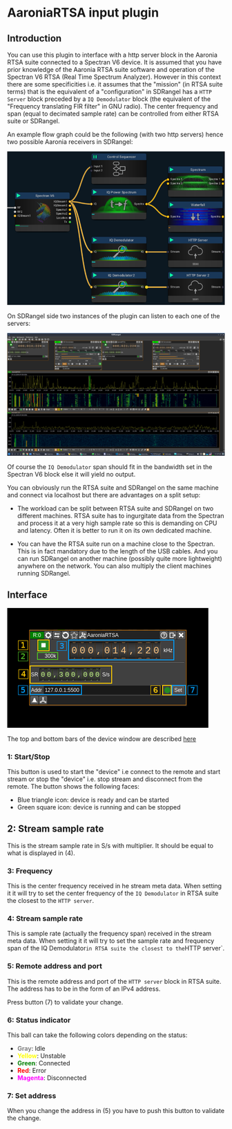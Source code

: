 <h1>AaroniaRTSA input plugin</h1>

<h2>Introduction</h2>

You can use this plugin to interface with a http server block in the Aaronia RTSA suite connected to a Spectran V6 device. It is assumed that you have prior knowledge of the Aaronia RTSA suite software and operation of the Spectran V6 RTSA (Real Time Spectrum Analyzer). However in this context there are some specificities i.e. it assumes that the "mission" (in RTSA suite terms) that is the equivalent of a "configuration" in SDRangel has a `HTTP Server` block preceded by a `IQ Demodulator` block (the equivalent of the "Frequency translating FIR filter" in GNU radio). The center frequency and span (equal to decimated sample rate) can be controlled from either RTSA suite or SDRangel.

An example flow graph could be the following (with two http servers) hence two possible Aaronia receivers in SDRangel:

![Aaronia RTSA dual server](../../../doc/img/AaroniaRTSAInput_mission.png)

On SDRangel side two instances of the plugin can listen to each one of the servers:

![Aaronia RTSA dual server](../../../doc/img/AaroniaRTSAInput_sdrangel.png)

Of course the `IQ Demodulator` span should fit in the bandwidth set in the Spectran V6 block else it will yield no output.

You can obviously run the RTSA suite and SDRangel on the same machine and connect via localhost but there are advantages on a split setup:

  - The workload can be split between RTSA suite and SDRangel on two different machines. RTSA suite has to ingurgitate data from the Spectran and process it at a very high sample rate so this is demanding on CPU and latency. Often it is better to run it on its own dedicated machine.

  - You can have the RTSA suite run on a machine close to the Spectran. This is in fact mandatory due to the length of the USB cables. And you can run SDRangel on another machine (possibly quite more lightweight) anywhere on the network. You can also multiply the client machines running SDRangel.

<h2>Interface</h2>

![Aaronia RTSA dual server](../../../doc/img/AaroniaRTSAInput.png)

The top and bottom bars of the device window are described [here](../../../sdrgui/device/readme.md)

<h3>1: Start/Stop</h3>

This button is used to start the "device" i.e connect to the remote and start stream or stop the "device" i.e. stop stream and disconnect from the remote. The button shows the following faces:

  - Blue triangle icon: device is ready and can be started
  - Green square icon: device is running and can be stopped

<h2>2: Stream sample rate</h2>

This is the stream sample rate in S/s with multiplier. It should be equal to what is displayed in (4).

<h3>3: Frequency</h3>

This is the center frequency received in he stream meta data. When setting it it will try to set the center frequency of the `IQ Demodulator` in RTSA suite the closest to the `HTTP server`.

<h3>4: Stream sample rate</h3>

This is sample rate (actually the frequency span) received in the stream meta data. When setting it it will try to set the sample rate and frequency span of the IQ Demodulator` in RTSA suite the closest to the `HTTP server`.

<h3>5: Remote address and port</h3>

This is the remote address and port of the `HTTP server` block in RTSA suite. The address has to be in the form of an IPv4 address.

Press button (7) to validate your change.

<h3>6: Status indicator</h3>

This ball can take the following colors depending on the status:

  - <span style="color:gray">**Gray**</span>: Idle
  - <span style="color:yellow">**Yellow**</span>: Unstable
  - <span style="color:green">**Green**</span>: Connected
  - <span style="color:red">**Red**</span>: Error
  - <span style="color:magenta">**Magenta**</span>: Disconnected

<h3>7: Set address</h3>

When you change the address in (5) you have to push this button to validate the change.
